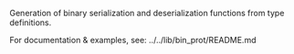 Generation of binary serialization and deserialization functions from type definitions.

For documentation & examples, see: 
    ../../lib/bin_prot/README.md
    
